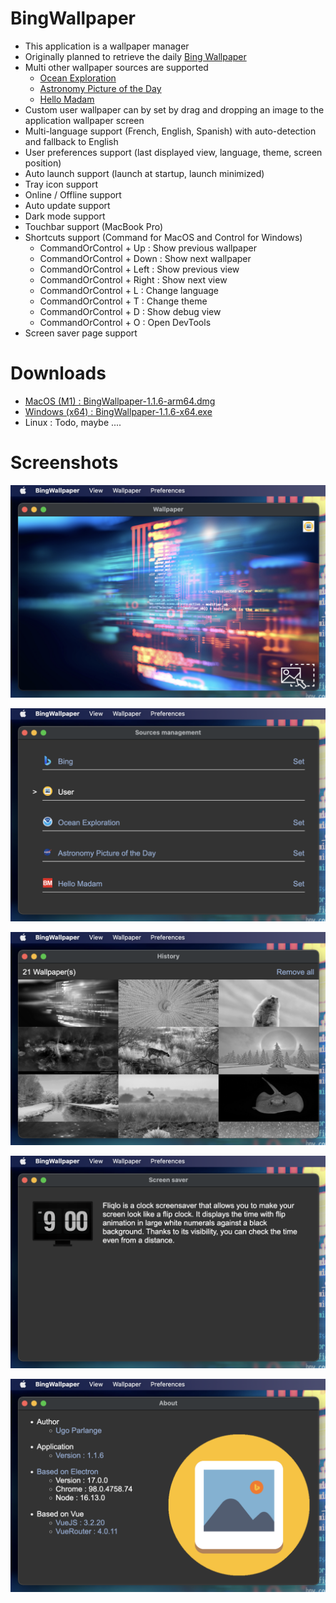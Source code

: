 # BingWallpaper

* This application is a wallpaper manager
* Originally planned to retrieve the daily [Bing Wallpaper](https://www.bing.com/)
* Multi other wallpaper sources are supported
    * [Ocean Exploration](https://oceanexplorer.noaa.gov/multimedia/daily-image/)
    * [Astronomy Picture of the Day](https://apod.nasa.gov/apod/)
    * [Hello  Madam](https://www.bonjourmadame.fr/)
* Custom user wallpaper can by set by drag and dropping an image to the application wallpaper screen
* Multi-language support (French, English, Spanish) with auto-detection and fallback to English 
* User preferences support (last displayed view, language, theme, screen position)
* Auto launch support (launch at startup, launch minimized)
* Tray icon support
* Online / Offline support
* Auto update support
* Dark mode support
* Touchbar support (MacBook Pro)
* Shortcuts support (Command for MacOS and Control for Windows)
    * CommandOrControl + Up : Show previous wallpaper
    * CommandOrControl + Down : Show next wallpaper
    * CommandOrControl + Left : Show previous view
    * CommandOrControl + Right : Show next view
    * CommandOrControl + L : Change language
    * CommandOrControl + T : Change theme
    * CommandOrControl + D : Show debug view
    * CommandOrControl + O : Open DevTools
* Screen saver page support

# Downloads

* [MacOS (M1) : BingWallpaper-1.1.6-arm64.dmg](https://github.com/uparlange/bing-wallpaper/releases/download/v1.1.6/BingWallpaper-1.1.6-arm64.dmg)
* [Windows (x64) : BingWallpaper-1.1.6-x64.exe](https://github.com/uparlange/bing-wallpaper/releases/download/v1.1.6/BingWallpaper-1.1.6-x64.exe)
* Linux : Todo, maybe ....

# Screenshots

![Wallpaper screenshot](https://github.com/uparlange/bing-wallpaper/blob/master/resources/screenshots/wallpaper-screen.png?raw=true)

![Sources screenshot](https://github.com/uparlange/bing-wallpaper/blob/master/resources/screenshots/sources-screen.png?raw=true)

![History screenshot](https://github.com/uparlange/bing-wallpaper/blob/master/resources/screenshots/history-screen.png?raw=true)

![Screen saver screenshot](https://github.com/uparlange/bing-wallpaper/blob/master/resources/screenshots/screensaver-screen.png?raw=true)

![About screenshot](https://github.com/uparlange/bing-wallpaper/blob/master/resources/screenshots/about-screen.png?raw=true)